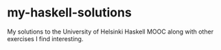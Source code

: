 # my-haskell-solutions
My solutions to the University of Helsinki Haskell MOOC along with other exercises I find interesting.
